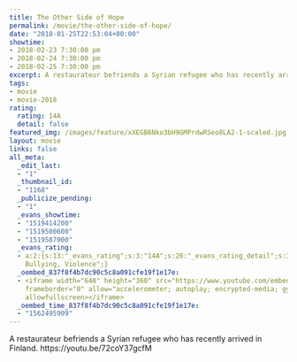 ```yaml
---
title: The Other Side of Hope
permalink: /movie/the-other-side-of-hope/
date: "2018-01-25T22:53:04+00:00"
showtime:
- 2018-02-23 7:30:00 pm
- 2018-02-24 7:30:00 pm
- 2018-02-25 7:30:00 pm
excerpt: A restaurateur befriends a Syrian refugee who has recently arrived in Finland.
tags:
- movie
- movie-2018
rating:
  rating: 14A
  detail: false
featured_img: /images/feature/xXEGB6Nko3bH9GMPrdwRSeo8LA2-1-scaled.jpg
layout: movie
links: false
all_meta:
  _edit_last:
  - "1"
  _thumbnail_id:
  - "1168"
  _publicize_pending:
  - "1"
  _evans_showtime:
  - "1519414200"
  - "1519500600"
  - "1519587000"
  _evans_rating:
  - a:2:{s:13:"_evans_rating";s:3:"14A";s:20:"_evans_rating_detail";s:32:"Mature Theme,
    Bullying, Violence";}
  _oembed_837f8f4b7dc90c5c8a091cfe19f1e17e:
  - <iframe width="640" height="360" src="https://www.youtube.com/embed/72coY37gcfM?feature=oembed"
    frameborder="0" allow="accelerometer; autoplay; encrypted-media; gyroscope; picture-in-picture"
    allowfullscreen></iframe>
  _oembed_time_837f8f4b7dc90c5c8a091cfe19f1e17e:
  - "1562495909"
---
```


<div class="overview" dir="auto">A restaurateur befriends a Syrian refugee who has recently arrived in Finland. https://youtu.be/72coY37gcfM </div>